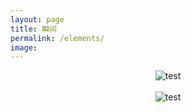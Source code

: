 ```yaml
---
layout: page
title: 瞬间
permalink: /elements/
image:
---
```

<center><img src="https://keyujin.cn/images/49783713712_0639eabea5_z.jpg" title="test"></center>
<br>
<center><img src="https://keyujin.cn/images/49783713437_549f628f9e_z.jpg" title="test"></center>
<br>
